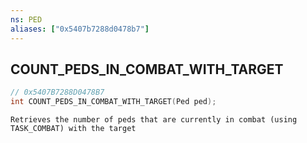 ```yaml
---
ns: PED
aliases: ["0x5407b7288d0478b7"]
---
```

## COUNT_PEDS_IN_COMBAT_WITH_TARGET

```c
// 0x5407B7288D0478B7
int COUNT_PEDS_IN_COMBAT_WITH_TARGET(Ped ped);
```

```
Retrieves the number of peds that are currently in combat (using TASK_COMBAT) with the target
```
